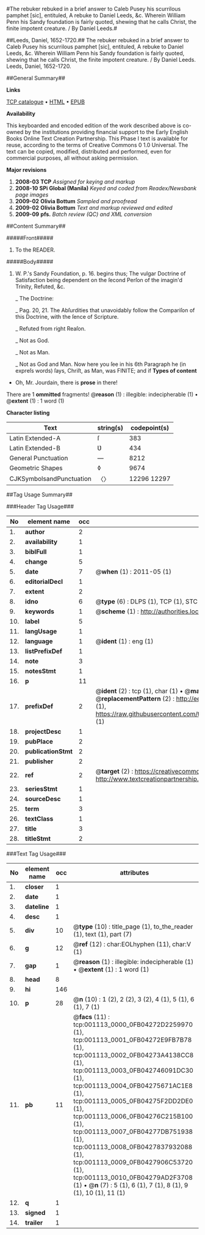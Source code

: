 #The rebuker rebuked in a brief answer to Caleb Pusey his scurrilous pamphet [sic], entituled, A rebuke to Daniel Leeds, &c. Wherein William Penn his Sandy foundation is fairly quoted, shewing that he calls Christ, the finite impotent creature. / By Daniel Leeds.#

##Leeds, Daniel, 1652-1720.##
The rebuker rebuked in a brief answer to Caleb Pusey his scurrilous pamphet [sic], entituled, A rebuke to Daniel Leeds, &c. Wherein William Penn his Sandy foundation is fairly quoted, shewing that he calls Christ, the finite impotent creature. / By Daniel Leeds.
Leeds, Daniel, 1652-1720.

##General Summary##

**Links**

[TCP catalogue](http://www.ota.ox.ac.uk/tcp/)  • 
[HTML](http://tei.it.ox.ac.uk/tcp/Texts-HTML/free/N00/N00930.html)  • 
[EPUB](http://tei.it.ox.ac.uk/tcp/Texts-EPUB/free/N00/N00930.epub)

**Availability**

This keyboarded and encoded edition of the
	       work described above is co-owned by the institutions
	       providing financial support to the Early English Books
	       Online Text Creation Partnership. This Phase I text is
	       available for reuse, according to the terms of Creative
	       Commons 0 1.0 Universal. The text can be copied,
	       modified, distributed and performed, even for
	       commercial purposes, all without asking permission.

**Major revisions**

1. __2008-03__ __TCP__ *Assigned for keying and markup*
1. __2008-10__ __SPi Global (Manila)__ *Keyed and coded from Readex/Newsbank page images*
1. __2009-02__ __Olivia Bottum__ *Sampled and proofread*
1. __2009-02__ __Olivia Bottum__ *Text and markup reviewed and edited*
1. __2009-09__ __pfs.__ *Batch review (QC) and XML conversion*

##Content Summary##

#####Front#####

1. To the READER.

#####Body#####

1. W. P.'s Sandy Foundation, p. 16. begins thus; The vulgar Doctrine of Satisfaction being dependent on the ſecond Perſon of the imagin'd Trinity, Refuted, &c.

    _ The Doctrine:

    _ Pag. 20, 21. The Abſurdities that unavoidably follow the Compariſon of this Doctrine, with the ſence of Scripture.

    _ Refuted from right Reaſon.

    _ Not as God.

    _ Not as Man.

    _ Not as God and Man.
Now here you ſee in his 6th Paragraph he (in expreſs words) ſays, Chriſt, as Man, was FINITE; and if
**Types of content**

  * Oh, Mr. Jourdain, there is **prose** in there!

There are 1 **ommitted** fragments! 
 @__reason__ (1) : illegible: indecipherable (1)  •  @__extent__ (1) : 1 word (1)

**Character listing**


|Text|string(s)|codepoint(s)|
|---|---|---|
|Latin Extended-A|ſ|383|
|Latin Extended-B|Ʋ|434|
|General Punctuation|—|8212|
|Geometric Shapes|◊|9674|
|CJKSymbolsandPunctuation|〈〉|12296 12297|

##Tag Usage Summary##

###Header Tag Usage###

|No|element name|occ|attributes|
|---|---|---|---|
|1.|__author__|2||
|2.|__availability__|1||
|3.|__biblFull__|1||
|4.|__change__|5||
|5.|__date__|7| @__when__ (1) : 2011-05 (1)|
|6.|__editorialDecl__|1||
|7.|__extent__|2||
|8.|__idno__|6| @__type__ (6) : DLPS (1), TCP (1), STC (1), NOTIS (1), IMAGE-SET (1), EVANS-CITATION (1)|
|9.|__keywords__|1| @__scheme__ (1) : http://authorities.loc.gov/ (1)|
|10.|__label__|5||
|11.|__langUsage__|1||
|12.|__language__|1| @__ident__ (1) : eng (1)|
|13.|__listPrefixDef__|1||
|14.|__note__|3||
|15.|__notesStmt__|1||
|16.|__p__|11||
|17.|__prefixDef__|2| @__ident__ (2) : tcp (1), char (1)  •  @__matchPattern__ (2) : ([0-9\-]+):([0-9IVX]+) (1), (.+) (1)  •  @__replacementPattern__ (2) : http://eebo.chadwyck.com/downloadtiff?vid=$1&page=$2 (1), https://raw.githubusercontent.com/textcreationpartnership/Texts/master/tcpchars.xml#$1 (1)|
|18.|__projectDesc__|1||
|19.|__pubPlace__|2||
|20.|__publicationStmt__|2||
|21.|__publisher__|2||
|22.|__ref__|2| @__target__ (2) : https://creativecommons.org/publicdomain/zero/1.0/ (1), http://www.textcreationpartnership.org/docs/. (1)|
|23.|__seriesStmt__|1||
|24.|__sourceDesc__|1||
|25.|__term__|3||
|26.|__textClass__|1||
|27.|__title__|3||
|28.|__titleStmt__|2||


###Text Tag Usage###

|No|element name|occ|attributes|
|---|---|---|---|
|1.|__closer__|1||
|2.|__date__|1||
|3.|__dateline__|1||
|4.|__desc__|1||
|5.|__div__|10| @__type__ (10) : title_page (1), to_the_reader (1), text (1), part (7)|
|6.|__g__|12| @__ref__ (12) : char:EOLhyphen (11), char:V (1)|
|7.|__gap__|1| @__reason__ (1) : illegible: indecipherable (1)  •  @__extent__ (1) : 1 word (1)|
|8.|__head__|8||
|9.|__hi__|146||
|10.|__p__|28| @__n__ (10) : 1 (2), 2 (2), 3 (2), 4 (1), 5 (1), 6 (1), 7 (1)|
|11.|__pb__|11| @__facs__ (11) : tcp:001113_0000_0FB04272D2259970 (1), tcp:001113_0001_0FB04272E9FB7B78 (1), tcp:001113_0002_0FB04273A4138CC8 (1), tcp:001113_0003_0FB042746091DC30 (1), tcp:001113_0004_0FB04275671AC1E8 (1), tcp:001113_0005_0FB04275F2DD2DE0 (1), tcp:001113_0006_0FB04276C215B100 (1), tcp:001113_0007_0FB04277DB751938 (1), tcp:001113_0008_0FB0427837932088 (1), tcp:001113_0009_0FB0427906C53720 (1), tcp:001113_0010_0FB04279AD2F3708 (1)  •  @__n__ (7) : 5 (1), 6 (1), 7 (1), 8 (1), 9 (1), 10 (1), 11 (1)|
|12.|__q__|1||
|13.|__signed__|1||
|14.|__trailer__|1||
